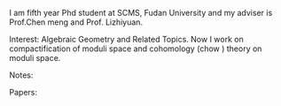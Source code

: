 <!DOCTYPE html>
<html>
	<head>
		<title>Fei Si's Hompage </title>
	</head>
</html>




I am fifth year Phd student at SCMS, Fudan University and my adviser is Prof.Chen meng and Prof. Lizhiyuan.

Interest: Algebraic Geometry and Related Topics. Now I work on compactification of moduli space and cohomology (chow ) theory on moduli space.




Notes:









Papers:
